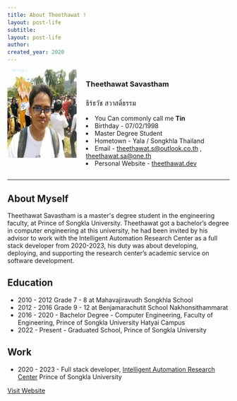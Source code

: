 ```yaml
---
title: About Theethawat !
layout: post-life
subtitle: 
layout: post-life
author: 
created_year: 2020
---
```


<div class="columns">
<div class="column is-3">
    <img src="assets/profile/tin.jpg" style ="height:200px">
</div>
<div class="column">
    <h3 class="title is-3">Theethawat Savastham</h3>
    <h3 class="subtitle is-3" style="font-weight:300;">ธีร์ธวัช สวาสดิ์ธรรม</h3>
    <p class="content is-medium">
        <li> You Can commonly call me <b>Tin</b>   </li>
        <li> Birthday - 07/02/1998   </li>
        <li> Master Degree Student </li>
        <li> Hometown - Yala / Songkhla  Thailand </li>
        <li> Email  - <a href="mailto:theethawat.s@outlook.co.th"> theethawat.s@outlook.co.th</a> , <a href="mailto:theethawat.sa@one.th"> theethawat.sa@one.th</a>  </li>
        <li> Personal Website - <a href="https://theethawat.dev"> theethawat.dev</a></li>
    </p>

</div>
</div>

---

## About Myself

Theethawat Savastham is a master's degree student in the engineering faculty, at Prince of Songkla University. Theethawat got a bachelor’s degree in computer engineering at this university, he had been invited by his advisor to work with the Intelligent Automation Research Center as a full stack developer from 2020-2023, his duty was about developing, deploying, and supporting the research center’s academic service on software development.

## Education

- 2010 - 2012 Grade 7 - 8 at Mahavajiravudh Songkhla School
- 2012 - 2016 Grade 9 - 12 at Benjamarachutit School Nakhonsithammarat
- 2016 - 2020 - Bachelor Degree - Computer Engineering, Faculty of Engineering, Prince of Songkla University Hatyai Campus
- 2022 - Present - Graduated School, Prince of Songkla University

## Work

- 2020 - 2023 - Full stack developer, [Intelligent Automation Research Center](https://iarc.psu.ac.th) Prince of Songkla University

<p class="control">
    <a class="button is-rounded is-primary is-outlined" href="https://theethawat.dev" target="_blank">
                <span>Visit Website</span>
    </a>
</p>
